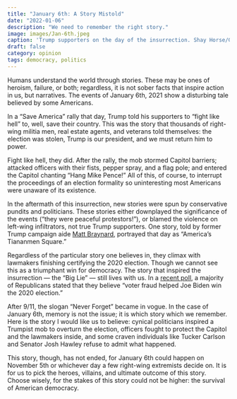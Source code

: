```yaml
---
title: "January 6th: A Story Mistold"
date: "2022-01-06"
description: "We need to remember the right story."
image: images/Jan-6th.jpeg
caption: 'Trump supporters on the day of the insurrection. Shay Horse/Getty Images'
draft: false
category: opinion
tags: democracy, politics
---
```


Humans understand the world through stories. These may be ones of heroism, failure, or both; regardless, it is not sober facts that inspire action in us, but narratives. The events of January 6th, 2021 show a disturbing tale believed by some Americans.  

In a “Save America” rally that day, Trump told his supporters to “fight like hell” to, well, save their country. This was the story that thousands of right-wing militia men, real estate agents, and veterans told themselves: the election was stolen, Trump is our president, and we must return him to power.

Fight like hell, they did. After the rally, the mob stormed Capitol barriers; attacked officers with their fists, pepper spray, and a flag pole; and entered the Capitol chanting “Hang Mike Pence!” All of this, of course, to interrupt the proceedings of an election formality so uninteresting most Americans were unaware of its existence. 

In the aftermath of this insurrection, new stories were spun by conservative pundits and politicians. These stories either downplayed the significance of the events (“they were peaceful protestors!”), or blamed the violence on left-wing infiltrators, not true Trump supporters. One story, told by former Trump campaign aide [Matt Braynard](https://www.nytimes.com/2022/01/05/technology/jan-6-anniversary-social-media.html), portrayed that day as “America’s Tiananmen Square.” 

Regardless of the particular story one believes in, they climax with lawmakers finishing certifying the 2020 election. Though we cannot see this as a triumphant win for democracy. The story that inspired the insurrection — the “Big Lie” — still lives with us. In a [recent poll](https://www.npr.org/transcripts/1069985482), a majority of Republicans stated that they believe “voter fraud helped Joe Biden win the 2020 election.”

After 9/11, the slogan “Never Forget” became in vogue. In the case of January 6th, memory is not the issue; it is which story which we remember. Here is the story I would like us to believe: cynical politicians inspired a Trumpist mob to overturn the election, officers fought to protect the Capitol and the lawmakers inside, and some craven individuals like Tucker Carlson and Senator Josh Hawley refuse to admit what happened. 

This story, though, has not ended, for January 6th could happen on November 5th or whichever day a few right-wing extremists decide on. It is for us to pick the heroes, villains, and ultimate outcome of this story. Choose wisely, for the stakes of this story could not be higher: the survival of American democracy.
